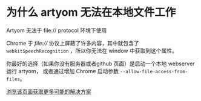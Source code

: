 # 为什么 artyom 无法在本地文件工作

Artyom 无法于 file:// protocol 环境下使用

Chrome 于 *file://* 协议上屏蔽了许多内容，其中就包含了 `webkitSpeechRecognition` ，所以你无法在 window 中获取到这个属性。

你最好的选择（如果你没有服务器或者github 页面）是启动一个本地 webserver 运行 artyom， 或者通过增加 Chrome 启动参数 `--allow-file-access-from-files`。

[浏览该页面获取更多可能的解决方案](https://stackoverflow.com/questions/13723699/chrome-getusermedia-not-requesting-permission-locally)
